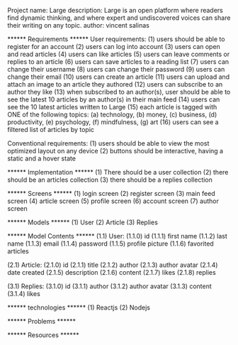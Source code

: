 Project name: Large
description: Large is an open platform where readers find dynamic thinking, and where expert and undiscovered voices can share their writing on any topic.
author: vincent salinas

****** Requirements ******
User requirements:
(1) users should be able to register for an account
(2) users can log into account
(3) users can open and read articles
(4) users can like articles
(5) users can leave comments or replies to an article
(6) users can save articles to a reading list
(7) users can change their username
(8) users can change their password
(9) users can change their email
(10) users can create an article
(11) users can upload and attach an image to an article they authored
(12) users can subscribe to an author they like
(13) when subscribed to an author(s), user should be able to see the latest 10 articles by an author(s) in their main feed
(14) users can see the 10 latest articles written to Large
(15) each article is tagged with ONE of the following topics: (a) technology, (b) money, (c) business, (d) productivity, (e) psychology, (f) mindfulness, (g) art
(16) users can see a filtered list of articles by topic

Conventional requirements: 
(1) users should be able to view the most optimized layout on any device
(2) buttons should be interactive, having a static and a hover state


****** Implementation ******
(1) There should be a user collection
(2) there should be an articles collection
(3) there should be a replies collection

****** Screens ******
(1) login screen
(2) register screen
(3) main feed screen
(4) article screen
(5) profile screen
(6) account screen
(7) author screen

****** Models ******
(1) User
(2) Article
(3) Replies 

****** Model Contents ******
(1.1) User: 
  (1.1.0) id
  (1.1.1) first name 
  (1.1.2) last name 
  (1.1.3) email
  (1.1.4) password
  (1.1.5) profile picture
  (1.1.6) favorited articles

(2.1) Article:
  (2.1.0) id
  (2.1.1) title
  (2.1.2) author
  (2.1.3) author avatar
  (2.1.4) date created
  (2.1.5) description
  (2.1.6) content
  (2.1.7) likes
  (2.1.8) replies

(3.1) Replies:
  (3.1.0) id
  (3.1.1) author
  (3.1.2) author avatar
  (3.1.3) content
  (3.1.4) likes
  

****** technologies ******
(1) Reactjs
(2) Nodejs

****** Problems ******


****** Resources ******
